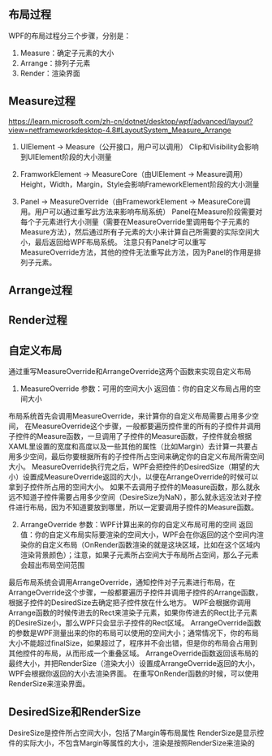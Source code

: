 ## 布局过程

WPF的布局过程分三个步骤，分别是：
1.  Measure：确定子元素的大小
2.  Arrange：排列子元素
3.  Render：渲染界面

## Measure过程
https://learn.microsoft.com/zh-cn/dotnet/desktop/wpf/advanced/layout?view=netframeworkdesktop-4.8#LayoutSystem_Measure_Arrange
1. UIElement -> Measure（公开接口，用户可以调用）
Clip和Visibility会影响到UIElement阶段的大小测量

2. FramworkElement -> MeasureCore（由UIElement -> Measure调用）
Height，Width，Margin，Style会影响FrameworkElement阶段的大小测量

3. Panel -> MeasureOverride（由FrameworkElement -> MeasureCore调用。用户可以通过重写此方法来影响布局系统）
Panel在Measure阶段需要对每个子元素进行大小测量（需要在MeasureOverride里调用每个子元素的Measure方法），然后通过所有子元素的大小来计算自己所需要的实际空间大小，最后返回给WPF布局系统。
注意只有Panel才可以重写MeasureOverride方法，其他的控件无法重写此方法，因为Panel的作用是排列子元素。

## Arrange过程


## Render过程


## 自定义布局
通过重写MeasureOverride和ArrangeOverride这两个函数来实现自定义布局

1. MeasureOverride
参数：可用的空间大小
返回值：你的自定义布局占用的空间大小

布局系统首先会调用MeasureOverride，来计算你的自定义布局需要占用多少空间，
在MeasureOverride这个步骤，一般都要遍历控件里的所有的子控件并调用子控件的Measure函数，一旦调用了子控件的Measure函数，子控件就会根据XAML里设置的宽度和高度以及一些其他的属性（比如Margin）去计算一共要占用多少空间，最后你要根据所有的子控件所占空间来确定你的自定义布局所需空间大小。
MeasureOverride执行完之后，WPF会把控件的DesiredSize（期望的大小）设置成MeasureOverride返回的大小，以便在ArrangeOverride的时候可以拿到子控件所占用的空间大小。
如果不去调用子控件的Measure函数，那么就永远不知道子控件需要占用多少空间（DesireSize为NaN），那么就永远没法对子控件进行布局，因为不知道要放到哪里，所以一定要调用子控件的Measure函数。

2. ArrangeOverride
参数：WPF计算出来的你的自定义布局可用的空间
返回值：你的自定义布局实际要渲染的空间大小，WPF会在你返回的这个空间内渲染你的自定义布局（OnRender函数渲染的就是这块区域，比如在这个区域内渲染背景颜色）；注意，如果子元素所占空间大于布局所占空间，那么子元素会超出布局空间范围

最后布局系统会调用ArrangeOverride，通知控件对子元素进行布局，在ArrangeOverride这个步骤，一般都要遍历子控件并调用子控件的Arrange函数，根据子控件的DesiredSize去确定把子控件放在什么地方。
WPF会根据你调用Arrange函数的时候传进去的Rect来渲染子元素，如果你传进去的Rect比子元素的DesireSize小，那么WPF只会显示子控件的Rect区域。
ArrangeOverride函数的参数是WPF测量出来的你的布局可以使用的空间大小；通常情况下，你的布局大小不能超过finalSize，如果超过了，程序并不会出错，但是你的布局会占用到其他控件的布局，从而形成一个重叠区域。
ArrangeOverride函数返回该布局的最终大小，并把RenderSize（渲染大小）设置成ArrangeOverride返回的大小，WPF会根据你返回的大小去渲染界面。
在重写OnRender函数的时候，可以使用RenderSize来渲染界面。


## DesiredSize和RenderSize

DesireSize是控件所占空间大小，包括了Margin等布局属性
RenderSize是显示控件的实际大小，不包含Margin等属性的大小，渲染是按照RenderSize来渲染的
